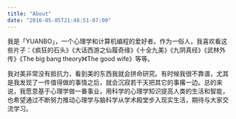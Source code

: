```yaml
---
title: "About"
date: "2016-05-05T21:48:51-07:00"
---
```


我是「YUANBO」，一个心理学和计算机编程的爱好者。作为一俗人，我喜欢看这些片子：《疯狂的石头》《大话西游之仙履奇缘》《十全九美》《九阴真经》《武林外传》《The big bang theory》《The good wife》等等。

我对美非常没有抵抗力，看到美的东西我就会拼命研究。有时候我很不靠谱，尤其是我发现了一件值得做的事情之后，就会沉寂若干天把其它的事撂一边。总的来说，我愿意基于心理学做一番事业，用科学的心理学知识提高人类的生活和智能，也希望通过不断努力推动心理学与脑科学从学术殿堂步入现实生活，期待与大家交流学习。
